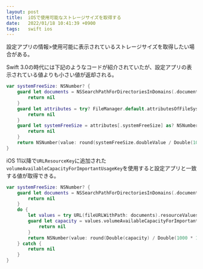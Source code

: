 ```yaml
---
layout: post
title:  iOSで使用可能なストレージサイズを取得する
date:   2022/01/18 10:41:39 +0900
tags:   swift ios
---
```


設定アプリの情報>使用可能に表示されているストレージサイズを取得したい場合がある。

Swift 3.0の時代には下記のようなコードが紹介されていたが、設定アプリの表示されている値よりも小さい値が返却される。

```swift
var systemFreeSize: NSNumber? {
    guard let documents = NSSearchPathForDirectoriesInDomains(.documentDirectory, .userDomainMask, true).first else {
        return nil
    }
    guard let attributes = try? FileManager.default.attributesOfFileSystem(forPath: documents) else {
        return nil
    }
    guard let systemFreeSize = attributes[.systemFreeSize] as? NSNumber else {
        return nil
    }
    return NSNumber(value: round(systemFreeSize.doubleValue / Double(1000 * 1000 * 1000) * 100) / 100)
}
```

iOS 11以降で`URLResourceKey`に追加された`volumeAvailableCapacityForImportantUsageKey`を使用すると設定アプリと一致する値が取得できる。

```swift
var systemFreeSize: NSNumber? {
    guard let documents = NSSearchPathForDirectoriesInDomains(.documentDirectory, .userDomainMask, true).first else {
        return nil
    }
    do {
        let values = try URL(fileURLWithPath: documents).resourceValues(forKeys: [.volumeAvailableCapacityForImportantUsageKey])
        guard let capacity = values.volumeAvailableCapacityForImportantUsage else {
            return nil
        }
        return NSNumber(value: round(Double(capacity) / Double(1000 * 1000 * 1000) * 100) / 100)
    } catch {
        return nil
    }
}
```
